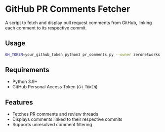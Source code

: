 # GitHub PR Comments Fetcher

A script to fetch and display pull request comments from GitHub, linking each comment to its respective commit.

## Usage

```sh
GH_TOKEN=your_github_token python3 pr_comments.py --owner zeronetworks --repo zero-on-prem --pr 52
```

## Requirements

- Python 3.9+
- GitHub Personal Access Token (`GH_TOKEN`)

## Features

- Fetches PR comments and review threads
- Displays comments linked to their respective commits
- Supports unresolved comment filtering
